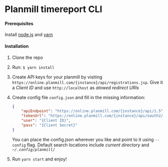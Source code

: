 # Planmill timereport CLI

#### Prerequisites
Install [node.js](https://nodejs.org/en/) and [yarn](https://yarnpkg.com/)

#### Installation

1.  Clone the repo
2.  Run: `$ yarn install`
3.  Create API keys for your planmill by visiting `https://online.planmill.com/{instance}/api/registrations.jsp`. Give it a _Client ID_ and use `http://localhost` as _alowed redirect URIs_
4.  Create config file `config.json` and fill in the missing information:

    ```json
    {
        "apiEndpoint": "https://online.planmill.com/{instance}/api/1.5",
        "tokenUrl": "https://online.planmill.com/{instance}/api/oauth2/token",
        "user": "{Client ID}",
        "pass": "{Client Secret}"
    }
    ```
    You can place the config.json wherever you like and point to it using `--config` flag. Default search locations include _current directory_ and _`~/.config/planmill/`_
5.  Run `yarn start` and enjoy!
